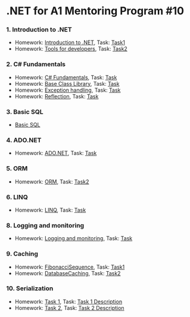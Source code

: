# .NET for A1 Mentoring Program #10

### 1. Introduction to .NET
   
   * Homework: [Introduction to .NET]( https://github.com/UltramarineDev/NET_for_A1_Mentoring_Program_10/tree/master/1.Introduction_to_Net/IntroductionToNet ), Task: [Task1](https://github.com/UltramarineDev/NET_for_A1_Mentoring_Program_10/blob/master/1.Introduction_to_Net/Task1.pdf)
   * Homework: [Tools for developers]( https://github.com/UltramarineDev/NET_for_A1_Mentoring_Program_10/tree/master/1.Introduction_to_Net/ToolsForDevelopers ), Task: [Task2](https://github.com/UltramarineDev/NET_for_A1_Mentoring_Program_10/blob/master/1.Introduction_to_Net/Task2.pdf)

### 2. C# Fundamentals
   
   * Homework: [C# Fundamentals](https://github.com/UltramarineDev/NET_for_A1_Mentoring_Program_10/tree/master/2.C%23Fundamentals/CSharpFundamentals/CSharpFundamentals), Task: [Task](https://github.com/UltramarineDev/NET_for_A1_Mentoring_Program_10/blob/master/2.C%23Fundamentals/CSharpFundamentalsTask.pdf)
   * Homework: [Base Class Library](https://github.com/UltramarineDev/NET_for_A1_Mentoring_Program_10/tree/master/2.C%23Fundamentals/CSharpFundamentals/BCL), Task: [Task](https://github.com/UltramarineDev/NET_for_A1_Mentoring_Program_10/blob/master/2.C%23Fundamentals/BCLTask.pdf)
   * Homework: [Exception handling](https://github.com/UltramarineDev/NET_for_A1_Mentoring_Program_10/tree/master/2.C%23Fundamentals/CSharpFundamentals), Task: [Task](https://github.com/UltramarineDev/NET_for_A1_Mentoring_Program_10/blob/master/2.C%23Fundamentals/ExceptionHandlingTask.pdf)
   * Homework: [Reflection](https://github.com/UltramarineDev/NET_for_A1_Mentoring_Program_10/tree/master/2.C%23Fundamentals/CSharpFundamentals), Task: [Task](https://github.com/UltramarineDev/NET_for_A1_Mentoring_Program_10/blob/master/2.C%23Fundamentals/ReflectionTask.pdf)
   
### 3. Basic SQL

   * [Basic SQL](https://github.com/UltramarineDev/NET_for_A1_Mentoring_Program_10/tree/master/3.BasicSQL)

### 4. ADO.NET
   * Homework: [ADO.NET](https://github.com/UltramarineDev/NET_for_A1_Mentoring_Program_10/tree/master/4.ADO.Net/ADONET), Task: [Task](https://github.com/UltramarineDev/NET_for_A1_Mentoring_Program_10/blob/master/4.ADO.Net/Task.pdf)
   
### 5. ORM
   
   * Homework: [ORM](https://github.com/UltramarineDev/NET_for_A1_Mentoring_Program_10/tree/master/5.ORM/Northwind), Task: [Task2](https://github.com/UltramarineDev/NET_for_A1_Mentoring_Program_10/blob/master/5.ORM/Task%202.pdf)
   
### 6. LINQ

   * Homework: [LINQ](https://github.com/UltramarineDev/NET_for_A1_Mentoring_Program_10/blob/master/6.LINQ/Task/LinqSamples.cs), Task: [Task](https://github.com/UltramarineDev/NET_for_A1_Mentoring_Program_10/blob/master/6.LINQ/Task.pdf)

### 8. Logging and monitoring
   
   * Homework: [Logging and monitoring](https://github.com/UltramarineDev/NET_for_A1_Mentoring_Program_10/tree/master/8.Logging_and_monitoring/Task/Task/MvcMusicStore), Task: [Task](https://github.com/UltramarineDev/NET_for_A1_Mentoring_Program_10/blob/master/8.Logging_and_monitoring/Task.pdf)
   
### 9. Caching

   * Homework: [FibonacciSequence](https://github.com/UltramarineDev/NET_for_A1_Mentoring_Program_10/tree/master/9.Caching/FibonacciTask), Task: [Task1](https://github.com/UltramarineDev/NET_for_A1_Mentoring_Program_10/blob/master/9.Caching/Task.pdf)
   * Homework: [DatabaseCaching](https://github.com/UltramarineDev/NET_for_A1_Mentoring_Program_10/tree/master/9.Caching/Samples/Application/CachingSolutionsSamples/Task2), Task: [Task2](https://github.com/UltramarineDev/NET_for_A1_Mentoring_Program_10/blob/master/9.Caching/Task.pdf)
   
### 10. Serialization

   * Homework: [Task 1](https://github.com/UltramarineDev/NET_for_A1_Mentoring_Program_10/tree/master/10.Serialization/Serialization/Serialization), Task: [Task 1 Description](https://github.com/UltramarineDev/NET_for_A1_Mentoring_Program_10/blob/master/10.Serialization/Task%20(basic%20serialization).pdf)
   * Homework: [Task 2](https://github.com/UltramarineDev/NET_for_A1_Mentoring_Program_10/tree/master/10.Serialization/Task/Task/Task), Task: [Task 2 Description](https://github.com/UltramarineDev/NET_for_A1_Mentoring_Program_10/blob/master/10.Serialization/Task%20(Custom%20serialization).pdf)
   
 

